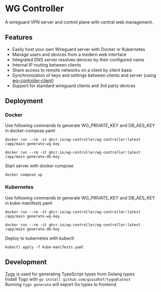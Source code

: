 # WG Controller

A wireguard VPN server and control plane with central web management.

## Features

- Easily host your own Wireguard server with Docker or Kubernetes
- Manage users and devices from a modern web interface
- Integrated DNS server resolves devices by their configured name
- Internal IP routing between clients
- Share access to remote networks on a client by client basis
- Synchronization of keys and settings between clients and server (using [wg-controller-client](https://github.com/wg-controller/wg-controller-client))
- Support for standard wireguard clients and 3rd party devices

## Deployment

### Docker

Use following commands to generate WG_PRIVATE_KEY and DB_AES_KEY in docker-compose.yaml

```
docker run --rm -it ghcr.io/wg-controller/wg-controller:latest /app/main generate-wg-key
```

```
docker run --rm -it ghcr.io/wg-controller/wg-controller:latest /app/main generate-db-key
```

Start server with docker compose

```
docker compose up
```

### Kubernetes

Use following commands to generate WG_PRIVATE_KEY and DB_AES_KEY in kube-manifests.yaml

```
docker run --rm -it ghcr.io/wg-controller/wg-controller:latest /app/main generate-wg-key
```

```
docker run --rm -it ghcr.io/wg-controller/wg-controller:latest /app/main generate-db-key
```

Deploy to kubernetes with kubectl

```
kubectl apply -f kube-manifests.yaml
```

## Development

[Tygo](https://github.com/gzuidhof/tygo) is used for generating TypeScript types from Golang types <br>
Install Tygo with `go install github.com/gzuidhof/tygo@latest` <br>
Running `tygo generate` will export Go types to frontend.
